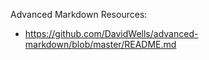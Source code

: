 Advanced Markdown Resources:
- https://github.com/DavidWells/advanced-markdown/blob/master/README.md
